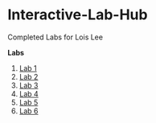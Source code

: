 # Interactive-Lab-Hub

Completed Labs for Lois Lee

**Labs**
1. [Lab 1](https://github.com/lois-lee/IDD-Fa18-Lab1)
2. [Lab 2](https://github.com/lois-lee/IDD-Fa19-Lab2)
3. [Lab 3](https://github.com/lois-lee/IDD-Fa19-Lab3)
4. [Lab 4](https://github.com/lois-lee/IDD-Fa19-Lab4)
4. [Lab 5](https://github.com/lois-lee/IDD-Fa19-Lab5)
5. [Lab 6](https://github.com/lois-lee/IDD-Fa19-Lab6)
